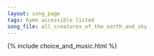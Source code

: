 ```yaml
---
layout: song_page
tags: hymn accessible listed
song_file: all_creatures_of_the_earth_and_sky
---
```


{% include choice_and_music.html %}
